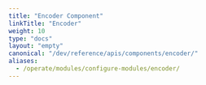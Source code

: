 ```yaml
---
title: "Encoder Component"
linkTitle: "Encoder"
weight: 10
type: "docs"
layout: "empty"
canonical: "/dev/reference/apis/components/encoder/"
aliases:
  - /operate/modules/configure-modules/encoder/
---
```

